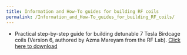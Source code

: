 ```yaml
---
title: Information and How-To guides for building RF coils
permalink: /Information_and_How-To_guides_for_building_RF_coils/
---
```


- Practical step-by-step guide for building detunable 7 Tesla Birdcage
  coils (Version 6, authored by Azma Mareyam from the RF Lab). [Click
  here to
  download](../files/../files/7T_Detunable_Birdcage_Manual_V6.docx)